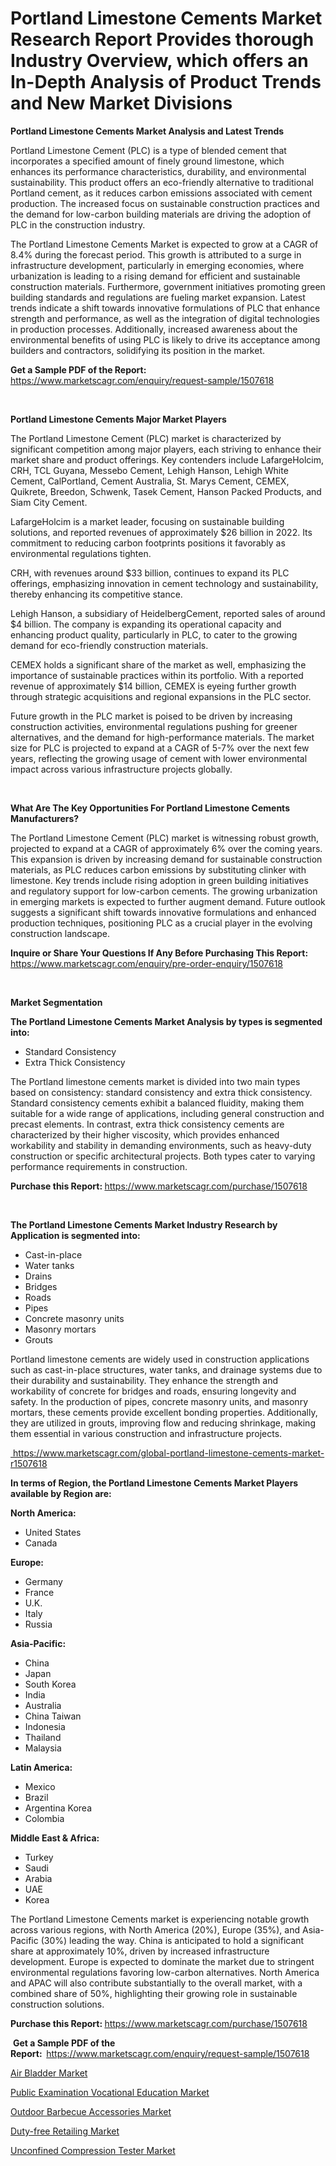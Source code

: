 <p><h1>Portland Limestone Cements Market Research Report Provides thorough Industry Overview, which offers an In-Depth Analysis of Product Trends and New Market Divisions</h1></p><p><strong>Portland Limestone Cements Market Analysis and Latest Trends</strong></p>
<p><p>Portland Limestone Cement (PLC) is a type of blended cement that incorporates a specified amount of finely ground limestone, which enhances its performance characteristics, durability, and environmental sustainability. This product offers an eco-friendly alternative to traditional Portland cement, as it reduces carbon emissions associated with cement production. The increased focus on sustainable construction practices and the demand for low-carbon building materials are driving the adoption of PLC in the construction industry.</p><p>The Portland Limestone Cements Market is expected to grow at a CAGR of 8.4% during the forecast period. This growth is attributed to a surge in infrastructure development, particularly in emerging economies, where urbanization is leading to a rising demand for efficient and sustainable construction materials. Furthermore, government initiatives promoting green building standards and regulations are fueling market expansion. Latest trends indicate a shift towards innovative formulations of PLC that enhance strength and performance, as well as the integration of digital technologies in production processes. Additionally, increased awareness about the environmental benefits of using PLC is likely to drive its acceptance among builders and contractors, solidifying its position in the market.</p></p>
<p><strong>Get a Sample PDF of the Report:&nbsp;</strong> <a href="https://www.marketscagr.com/enquiry/request-sample/1507618">https://www.marketscagr.com/enquiry/request-sample/1507618</a></p>
<p>&nbsp;</p>
<p><strong>Portland Limestone Cements Major Market Players</strong></p>
<p><p>The Portland Limestone Cement (PLC) market is characterized by significant competition among major players, each striving to enhance their market share and product offerings. Key contenders include LafargeHolcim, CRH, TCL Guyana, Messebo Cement, Lehigh Hanson, Lehigh White Cement, CalPortland, Cement Australia, St. Marys Cement, CEMEX, Quikrete, Breedon, Schwenk, Tasek Cement, Hanson Packed Products, and Siam City Cement.</p><p>LafargeHolcim is a market leader, focusing on sustainable building solutions, and reported revenues of approximately $26 billion in 2022. Its commitment to reducing carbon footprints positions it favorably as environmental regulations tighten.</p><p>CRH, with revenues around $33 billion, continues to expand its PLC offerings, emphasizing innovation in cement technology and sustainability, thereby enhancing its competitive stance.</p><p>Lehigh Hanson, a subsidiary of HeidelbergCement, reported sales of around $4 billion. The company is expanding its operational capacity and enhancing product quality, particularly in PLC, to cater to the growing demand for eco-friendly construction materials.</p><p>CEMEX holds a significant share of the market as well, emphasizing the importance of sustainable practices within its portfolio. With a reported revenue of approximately $14 billion, CEMEX is eyeing further growth through strategic acquisitions and regional expansions in the PLC sector.</p><p>Future growth in the PLC market is poised to be driven by increasing construction activities, environmental regulations pushing for greener alternatives, and the demand for high-performance materials. The market size for PLC is projected to expand at a CAGR of 5-7% over the next few years, reflecting the growing usage of  cement with lower environmental impact across various infrastructure projects globally.</p></p>
<p>&nbsp;</p>
<p><strong>What Are The Key Opportunities For Portland Limestone Cements Manufacturers?</strong></p>
<p><p>The Portland Limestone Cement (PLC) market is witnessing robust growth, projected to expand at a CAGR of approximately 6% over the coming years. This expansion is driven by increasing demand for sustainable construction materials, as PLC reduces carbon emissions by substituting clinker with limestone. Key trends include rising adoption in green building initiatives and regulatory support for low-carbon cements. The growing urbanization in emerging markets is expected to further augment demand. Future outlook suggests a significant shift towards innovative formulations and enhanced production techniques, positioning PLC as a crucial player in the evolving construction landscape.</p></p>
<p><strong>Inquire or Share Your Questions If Any Before Purchasing This Report:</strong> <a href="https://www.marketscagr.com/enquiry/pre-order-enquiry/1507618">https://www.marketscagr.com/enquiry/pre-order-enquiry/1507618</a></p>
<p>&nbsp;</p>
<p><strong>Market Segmentation</strong></p>
<p><strong>The Portland Limestone Cements Market Analysis by types is segmented into:</strong></p>
<p><ul><li>Standard Consistency</li><li>Extra Thick Consistency</li></ul></p>
<p><p>The Portland limestone cements market is divided into two main types based on consistency: standard consistency and extra thick consistency. Standard consistency cements exhibit a balanced fluidity, making them suitable for a wide range of applications, including general construction and precast elements. In contrast, extra thick consistency cements are characterized by their higher viscosity, which provides enhanced workability and stability in demanding environments, such as heavy-duty construction or specific architectural projects. Both types cater to varying performance requirements in construction.</p></p>
<p><strong>Purchase this Report:&nbsp;</strong><a href="https://www.marketscagr.com/purchase/1507618">https://www.marketscagr.com/purchase/1507618</a></p>
<p>&nbsp;</p>
<p><strong>The Portland Limestone Cements Market Industry Research by Application is segmented into:</strong></p>
<p><ul><li>Cast-in-place</li><li>Water tanks</li><li>Drains</li><li>Bridges</li><li>Roads</li><li>Pipes</li><li>Concrete masonry units</li><li>Masonry mortars</li><li>Grouts</li></ul></p>
<p><p>Portland limestone cements are widely used in construction applications such as cast-in-place structures, water tanks, and drainage systems due to their durability and sustainability. They enhance the strength and workability of concrete for bridges and roads, ensuring longevity and safety. In the production of pipes, concrete masonry units, and masonry mortars, these cements provide excellent bonding properties. Additionally, they are utilized in grouts, improving flow and reducing shrinkage, making them essential in various construction and infrastructure projects.</p></p>
<p><a href="https://www.marketscagr.com/global-portland-limestone-cements-market-r1507618">&nbsp;https://www.marketscagr.com/global-portland-limestone-cements-market-r1507618</a></p>
<p><strong>In terms of Region, the Portland Limestone Cements Market Players available by Region are:</strong></p>
<p>
    <p> <strong> North America: </strong>
        <ul>
            <li>United States</li>
            <li>Canada</li>
        </ul>
        </p> 
    <p> <strong> Europe: </strong>
        <ul>
            <li>Germany</li>
            <li>France</li>
            <li>U.K.</li>
            <li>Italy</li>
            <li>Russia</li>
        </ul>
        </p> 
    <p> <strong> Asia-Pacific: </strong>
        <ul>
            <li>China</li>
            <li>Japan</li>
            <li>South Korea</li>
            <li>India</li>
            <li>Australia</li>
            <li>China Taiwan</li>
            <li>Indonesia</li>
            <li>Thailand</li>
            <li>Malaysia</li>
        </ul>
        </p> 
    <p> <strong> Latin America: </strong>
        <ul>
            <li>Mexico</li>
            <li>Brazil</li>
            <li>Argentina Korea</li>
            <li>Colombia</li>
        </ul>
        </p> 
    <p> <strong> Middle East & Africa: </strong>
        <ul>
            <li>Turkey</li>
            <li>Saudi</li>
            <li>Arabia</li>
            <li>UAE</li>
            <li>Korea</li>
        </ul>
    </p>
    </p>
<p><p>The Portland Limestone Cements market is experiencing notable growth across various regions, with North America (20%), Europe (35%), and Asia-Pacific (30%) leading the way. China is anticipated to hold a significant share at approximately 10%, driven by increased infrastructure development. Europe is expected to dominate the market due to stringent environmental regulations favoring low-carbon alternatives. North America and APAC will also contribute substantially to the overall market, with a combined share of 50%, highlighting their growing role in sustainable construction solutions.</p></p>
<p><strong>Purchase this Report: </strong><a href="https://www.marketscagr.com/purchase/1507618">https://www.marketscagr.com/purchase/1507618</a></p>
<p>&nbsp;<strong>Get a Sample PDF of the Report:&nbsp;&nbsp;</strong><a href="https://www.marketscagr.com/enquiry/request-sample/1507618">https://www.marketscagr.com/enquiry/request-sample/1507618</a></p>
<p><strong></strong></p>
<p><p><a href="https://issuu.com/reportprime-2/docs/air-bladder-market-size-2030.pptx_f6ba64e6ee8f64">Air Bladder Market</a></p><p><a href="https://medium.com/@lorettasc99/public-examination-vocational-education-market-a-global-and-regional-analysis-focus-on-region-783005772352?postPublishedType=repub">Public Examination Vocational Education Market</a></p><p><a href="https://www.linkedin.com/pulse/outdoor-barbecue-accessories-market-analysis-report-global-jotzf?trackingId=D6R3kujTQ9qvSlsuosXTFA%3D%3D">Outdoor Barbecue Accessories Market</a></p><p><a href="https://medium.com/@lorettasc99/global-duty-free-retailing-market-focus-on-application-end-use-industry-type-equipment-and-69e735fe5c82?postPublishedType=repub">Duty-free Retailing Market</a></p><p><a href="https://www.linkedin.com/pulse/unconfined-compression-tester-market2024-2031-industry-insights-eo30f?trackingId=yXcy8DweTtStnSO7RVYtAA%3D%3D">Unconfined Compression Tester Market</a></p></p>
